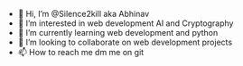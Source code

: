 - 👋 Hi, I’m @Silence2kill aka Abhinav
- 👀 I’m interested in web development AI and Cryptography
- 🌱 I’m currently learning web development and python
- 💞️ I’m looking to collaborate on web development projects
- 📫 How to reach me dm me on git

<!---
Silence2kill/Silence2kill is a ✨ special ✨ repository because its `README.md` (this file) appears on your GitHub profile.
You can click the Preview link to take a look at your changes.
--->
